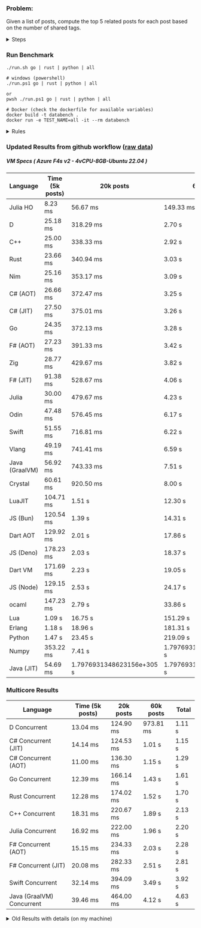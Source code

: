 ### Problem:

Given a list of posts, compute the top 5 related posts for each post based on the number of shared tags.

<details>
<summary> Steps </summary>

-   Read the posts JSON file.
-   Iterate over the posts and populate a map containing: `tag -> List<int>`, with the int representing the post index of each post with that tag.
-   Iterate over the posts and for each post:
    -   Create a map: `PostIndex -> int` to track the number of shared tags
    -   For each tag, Iterate over the posts that have that tag
    -   For each post, increment the shared tag count in the map.
-   Sort the related posts by the number of shared tags.
-   Write the top 5 related posts for each post to a new JSON file.
</details>

### Run Benchmark

```
./run.sh go | rust | python | all

# windows (powershell)
./run.ps1 go | rust | python | all

or
pwsh ./run.ps1 go | rust | python | all

# Docker (check the dockerfile for available variables)
docker build -t databench .
docker run -e TEST_NAME=all -it --rm databench
```

<details>
<summary> Rules </summary>

<h3>No:</h3>

-   FFI (including assembly inlining)
-   Unsafe code blocks
-   Custom benchmarking
-   Disabling runtime checks (bounds etc)
-   Specific hardware targeting
-   SIMD for single threaded solutions
-   Hardcoding number of posts
-   Lazy evaluation (Unless results are computed at runtime and timed)
-   Computation Caching

<h3>Must:</h3>

-   Support up to 100,000 posts
-   Support UTF8 strings
-   Parse json at runtime
-   Support up to 100 tags
-   Use a stable release of the compiler/runtime
-   Represent tags as strings
-   Be production ready
-   Use less than 8GB of memory
</details>

### Updated Results from github workflow ([raw data](https://github.com/jinyus/related_post_gen/blob/main/raw_results.md))

##### VM Specs ( Azure F4s v2 - 4vCPU-8GB-Ubuntu 22.04 )

| Language       | Time (5k posts) | 20k posts | 60k posts | Total     |
| -------------- | --------------- | --------- | --------- | --------- |
| Julia HO | 8.23 ms | 56.67 ms | 149.33 ms | 214.23 ms |
| D | 25.18 ms | 318.29 ms | 2.70 s | 3.04 s |
| C++ | 25.00 ms | 338.33 ms | 2.92 s | 3.29 s |
| Rust | 23.66 ms | 340.94 ms | 3.03 s | 3.40 s |
| Nim | 25.16 ms | 353.17 ms | 3.09 s | 3.47 s |
| C# (AOT) | 26.66 ms | 372.47 ms | 3.25 s | 3.64 s |
| C# (JIT) | 27.50 ms | 375.01 ms | 3.26 s | 3.66 s |
| Go | 24.35 ms | 372.13 ms | 3.28 s | 3.67 s |
| F# (AOT) | 27.23 ms | 391.33 ms | 3.42 s | 3.84 s |
| Zig | 28.77 ms | 429.67 ms | 3.82 s | 4.28 s |
| F# (JIT) | 91.38 ms | 528.67 ms | 4.06 s | 4.68 s |
| Julia | 30.00 ms | 479.67 ms | 4.23 s | 4.74 s |
| Odin | 47.48 ms | 576.45 ms | 6.17 s | 6.79 s |
| Swift | 51.55 ms | 716.81 ms | 6.22 s | 6.99 s |
| Vlang | 49.19 ms | 741.41 ms | 6.59 s | 7.38 s |
| Java (GraalVM) | 56.92 ms | 743.33 ms | 7.51 s | 8.31 s |
| Crystal | 60.61 ms | 920.50 ms | 8.00 s | 8.98 s |
| LuaJIT | 104.71 ms | 1.51 s | 12.30 s | 13.92 s |
| JS (Bun) | 120.54 ms | 1.39 s | 14.31 s | 15.82 s |
| Dart AOT | 129.92 ms | 2.01 s | 17.86 s | 19.99 s |
| JS (Deno) | 178.23 ms | 2.03 s | 18.37 s | 20.57 s |
| Dart VM | 171.69 ms | 2.23 s | 19.05 s | 21.45 s |
| JS (Node) | 129.15 ms | 2.53 s | 24.17 s | 26.83 s |
| ocaml | 147.23 ms | 2.79 s | 33.86 s | 36.81 s |
| Lua | 1.09 s | 16.75 s | 151.29 s | 169.14 s |
| Erlang | 1.18 s | 18.96 s | 181.31 s | 201.45 s |
| Python | 1.47 s | 23.45 s | 219.09 s | 244.01 s |
| Numpy | 353.22 ms | 7.41 s | 1.7976931348623156e+305 s | 1.7976931348623156e+305 s |
| Java (JIT) | 54.69 ms | 1.7976931348623156e+305 s | 1.7976931348623156e+305 s | Infinity s |

### Multicore Results

| Language       | Time (5k posts) | 20k posts        | 60k posts        | Total     |
| -------------- | --------------- | ---------------- | ---------------- | --------- |
| D Concurrent | 13.04 ms | 124.90 ms | 973.81 ms | 1.11 s |
| C# Concurrent (JIT) | 14.14 ms | 124.53 ms | 1.01 s | 1.15 s |
| C# Concurrent (AOT) | 11.00 ms | 136.30 ms | 1.15 s | 1.29 s |
| Go Concurrent | 12.39 ms | 166.14 ms | 1.43 s | 1.61 s |
| Rust Concurrent | 12.28 ms | 174.02 ms | 1.52 s | 1.70 s |
| C++ Concurrent | 18.31 ms | 220.67 ms | 1.89 s | 2.13 s |
| Julia Concurrent | 16.92 ms | 222.00 ms | 1.96 s | 2.20 s |
| F# Concurrent (AOT) | 15.15 ms | 234.33 ms | 2.03 s | 2.28 s |
| F# Concurrent (JIT) | 20.08 ms | 282.33 ms | 2.51 s | 2.81 s |
| Swift Concurrent | 32.14 ms | 394.09 ms | 3.49 s | 3.92 s |
| Java (GraalVM) Concurrent | 39.46 ms | 464.00 ms | 4.12 s | 4.63 s |

<details>
<summary> Old Results with details (on my machine) </summary>

| Language   | Processing Time | Total (+ I/O) | Details                                                                                                                                                                                                                                                                                         |
| ---------- | --------------- | ------------- | ----------------------------------------------------------------------------------------------------------------------------------------------------------------------------------------------------------------------------------------------------------------------------------------------- |
| Rust       | -               | 4.5s          | Initial                                                                                                                                                                                                                                                                                         |
| Rust v2    | -               | 2.60s         | Replace std HashMap with fxHashMap by [phazer99](https://www.reddit.com/r/rust/comments/16plgok/comment/k1rtr4x/?utm_source=share&utm_medium=web2x&context=3)                                                                                                                                   |
| Rust v3    | -               | 1.28s         | Preallocate and reuse map and unstable sort by [vdrmn](https://www.reddit.com/r/rust/comments/16plgok/comment/k1rzo7g/?utm_source=share&utm_medium=web2x&context=3) and [Darksonn](https://www.reddit.com/r/rust/comments/16plgok/comment/k1rzwdx/?utm_source=share&utm_medium=web2x&context=3) |
| Rust v4    | -               | 0.13s         | Use Post index as key instead of Pointer and Binary Heap by [RB5009](https://www.reddit.com/r/rust/comments/16plgok/comment/k1s5ea0/?utm_source=share&utm_medium=web2x&context=3)                                                                                                               |
| Rust v5    | 38ms            | 52ms          | Rm hashing from loop and use vec[count] instead of map[index]count by RB5009                                                                                                                                                                                                                    |
| Rust v6    | 23ms            | 36ms          | Optimized Binary Heap Ops by [scottlamb](https://github.com/jinyus/related_post_gen/pull/12)                                                                                                                                                                                                    |
| Rust Rayon | 9ms             | 22ms          | Parallelize by [masmullin2000](https://github.com/jinyus/related_post_gen/pull/4)                                                                                                                                                                                                               |
| Rust Rayon | 8ms             | 22ms          | Remove comparison out of hot loop                                                                                                                                                                                                                                                               |
| ⠀          | ⠀               | ⠀             | ⠀                                                                                                                                                                                                                                                                                               |
| Go         | -               | 1.5s          | Initial                                                                                                                                                                                                                                                                                         |
| Go v2      | -               | 80ms          | Add rust optimizations                                                                                                                                                                                                                                                                          |
| Go v3      | 56ms            | 70ms          | Use goccy/go-json                                                                                                                                                                                                                                                                               |
| Go v3      | 34ms            | 55ms          | Use generic binaryheap by [DrBlury](https://github.com/jinyus/related_post_gen/pull/7)                                                                                                                                                                                                          |
| Go v4      | 26ms            | 50ms          | Replace binary heap with custom priority queue                                                                                                                                                                                                                                                  |
| Go v5      | 20ms            | 43ms          | Remove comparison out of hot loop                                                                                                                                                                                                                                                               |
| Go Con     | 10ms            | 33ms          | Go concurrency by [tirprox](https://github.com/jinyus/related_post_gen/pull/17) and [DrBlury](https://github.com/jinyus/related_post_gen/pull/8)                                                                                                                                                |
| Go Con v2  | 5ms             | 29ms          | Use arena, use waitgroup, rm binheap by [DrBlury](https://github.com/jinyus/related_post_gen/pull/20)                                                                                                                                                                                           |
| ⠀          | ⠀               | ⠀             | ⠀                                                                                                                                                                                                                                                                                               |
| Python     | -               | 7.81s         | Initial                                                                                                                                                                                                                                                                                         |
| Python v2  | 1.35s           | 1.53s         | Add rust optimizations by [dave-andersen](https://github.com/jinyus/related_post_gen/pull/10)                                                                                                                                                                                                   |
| Numpy      | 0.57s           | 0.85s         | Numpy implementation by [Copper280z](https://github.com/jinyus/related_post_gen/pull/11)                                                                                                                                                                                                        |
| ⠀          | ⠀               | ⠀             | ⠀                                                                                                                                                                                                                                                                                               |
| Crystal    | 50ms            | 96ms          | Inital w/ previous optimizations                                                                                                                                                                                                                                                                |
| Crystal v2 | 33ms            | 72ms          | Replace binary heap with custom priority queue                                                                                                                                                                                                                                                  |
| ⠀          | ⠀               | ⠀             | ⠀                                                                                                                                                                                                                                                                                               |
| Odin       | 110ms           | 397ms         | Ported from golang code                                                                                                                                                                                                                                                                         |
| Odin v2    | 104ms           | 404ms         | Remove comparison out of hot loop                                                                                                                                                                                                                                                               |
| ⠀          | ⠀               | ⠀             | ⠀                                                                                                                                                                                                                                                                                               |
| Dart VM    | 125ms           | 530ms         | Ported from golang code                                                                                                                                                                                                                                                                         |
| Dart bin   | 274ms           | 360ms         | Compiled executable                                                                                                                                                                                                                                                                             |
| ⠀          | ⠀               | ⠀             | ⠀                                                                                                                                                                                                                                                                                               |
| Vlang      | 339ms           | 560ms         | Ported from golang code                                                                                                                                                                                                                                                                         |
| ⠀          | ⠀               | ⠀             | ⠀                                                                                                                                                                                                                                                                                               |
| Zig        | 80ms            | 110ms         | Provided by [akhildevelops](https://github.com/jinyus/related_post_gen/pull/30)                                                                                                                                                                                                                 |

</details>

[^1]: Uses specialized datastructures meant for demonstation purposes: [more](https://github.com/LilithHafner/Jokes/tree/main/SuperDataStructures.jl)